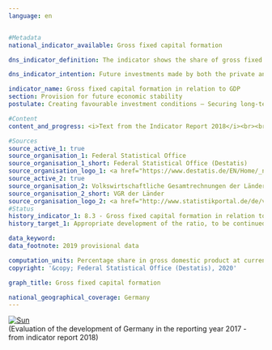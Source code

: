 ```yaml
---                   
language: en                   


#Metadata                   
national_indicator_available: Gross fixed capital formation                   

dns_indicator_definition: The indicator shows the share of gross fixed capital formation relative to nominal gross domestic product (which means at current prices). This share is also referred to as the investment ratio.                   

dns_indicator_intention: Future investments made by both the private and public sectors are decisive in creating a strong and competitive economy. For this reason, the goal of the Federal Government is to promote appropriate development of the share of gross fixed capital formation in gross domestic product (GDP).                   

indicator_name: Gross fixed capital formation in relation to GDP                   
section: Provision for future economic stability                   
postulate: Creating favourable investment conditions – Securing long-term prosperity                   

#Content                    
content_and_progress: <i>Text from the Indicator Report 2018</i><br><br>The level of gross fixed capital formation is determined by the Federal Statistical Office. It includes additions (that is, acquisitions less disposals without taking into account consumption of fixed capital) of fixed assets by resident economic units. Fixed assets are produced assets that are designed for repeated or continuous use in production processes for longer than a year. These include buildings and structures (dwellings, other buildings and structures), machinery and equipment (machinery, vehicles, tools), weapons systems and other assets (intellectual property such as investments in research and development, computer software and databases, entertainment, literary or artistic originals, mineral exploration and evaluation as well as animal resources and tree, crop and plant resources). Also included are improvements on existing stocks of fixed assets that lead to a significant increase in the value of an asset and/or prolong its useful life.<br><br>Gross fixed capital formation is determined as part of national accounts, which are compiled in accordance with harmonised European rules and based on all available, relevant data sources.<br><br>In 2017, the share of gross fixed capital formation in GDP was 20.3&nbsp;% and was thus 4.5 percentage points below the initial value in 1991 for the entire federal territory as well as 2.7&nbsp;% percentage points lower than in 2000. The indicator has moved into the desired direction both in the short and medium term; however, it has been largely stagnating since 2002. The share would be almost unchanged (19.5&nbsp;%) on a price-adjusted basis compared with 2010. The investment ratio in Germany was an annual average of 19.9&nbsp;% between 2007 and 2016, which was below the investment ratio for the entire OECD region (20.9&nbsp;%). The difference has been considerably smaller since 2010 than in the period between 2003 and 2008 (– 2.9 percentage points).<br><br>Looking at the time series reveals a wavelike trend in the investment ratio that is marked by declines at the start of the millennium and, following a slight recovery, again in 2009 after the financial market and economic crisis of 2008/2009. Up to 2011, investment activity recovered, and gross fixed capital formation once again exceeded the level of the pre-crisis year. Between 2014 and 2017, gross fixed capital formation grew strongly by 13.3&nbsp;% in total and reached a level of 666 billion euros. Since the increase in nominal GDP in the same period was slightly lower (11.5&nbsp;%), the investment ratio increased slightly from 20.0 to 20.3&nbsp;% and reached the level of 2008 and 2011.<br><br>With regard to gross fixed capital formation in construction, the dwellings sector has recorded strong nominal growth (+48.8&nbsp;%) since 2010, while the growth of gross fixed capital formation in other buildings and structures (both in building construction and underground construction) in the same period was less pronounced (+23.5&nbsp;%) and even slightly declined in 2012 and 2015. Gross fixed capital formation in machinery and equipment at current prices increased most recently by 2.6&nbsp;% (2016) and 4.2&nbsp;% (2017) compared to the previous year and – despite the sharp decline in 2009 (– 22.0&nbsp;%) – surpassed the pre-crisis level of 2008. The strongest growth since 1991 was recorded for gross fixed capital formation in research and development as well as in computer software and databases. Between 1991 and 2017 its volume almost tripled.<br><br>The period from 1991 to 2017 witnessed a strong shift in investment activity from industry to the service sector. In 1991, 30.9&nbsp;% of new fixed capital formation was still being made by enterprises of the industry sector. By 2017, this figure had fallen to just 23.7&nbsp;%. In 2017, 74.9&nbsp;% of fixed capital formation was made in the service branches. In 1991, this figure was still 67.5&nbsp;%. The largest single investment area was that of real estate activities. In 2017 alone, this sector accounted for 31.2&nbsp;% of all new fixed assets. The general government sector, whose investment activities are spread across various sectors of the economy, accounted for 11.0&nbsp;% of gross fixed capital formation in 2017.                   

#Sources
source_active_1: true                           
source_organisation_1: Federal Statistical Office                           
source_organisation_1_short: Federal Statistical Office (Destatis)                           
source_organisation_logo_1: <a href="https://www.destatis.de/EN/Home/_node.html"><img src="https://g205sdgs.github.io/sdg-indicators/public/LogosEn/destatis.png" alt="Logo Federal Statistical Office (Destatis)" title="Click here to visit the homepage of the organization"></a>
source_active_2: true                           
source_organisation_2: Volkswirtschaftliche Gesamtrechnungen der Länder                           
source_organisation_2_short: VGR der Länder                           
source_organisation_logo_2: <a href="http://www.statistikportal.de/de/veroeffentlichungen/volkswirtschaftliche-gesamtrechnungen-der-laender"><img src="https://g205sdgs.github.io/sdg-indicators/public/LogosEn/vwgdl.png" alt="Logo VGR der Länder" title="Click here to visit the homepage of the organization"></a>
#Status                   
history_indicator_1: 8.3 - Gross fixed capital formation in relation to GDP                   
history_target_1: Appropriate development of the ratio, to be continued up to 2030 

data_keyword:                    
data_footnote: 2019 provisional data                   

computation_units: Percentage share in gross domestic product at current prices                   
copyright: '&copy; Federal Statistical Office (Destatis), 2020'                   

graph_title: Gross fixed capital formation                   

national_geographical_coverage: Germany                   
---
```

<div>                           
  <div class="my-header">                           
    <a href="https://sustainabledevelopment-deutschland.github.io/en/status/"><img src="https://g205sdgs.github.io/sdg-indicators/public/Wettersymbole/Sonne.png" title="If the trend continues, the target value will be met or the difference between the target value and the current value will be less than 5&nbsp;%" alt="Sun" />                           
    </a>                           
  </div>
  <div class="my-header-note">
    <span>(Evaluation of the development of Germany in the reporting year 2017 - from indicator report 2018)</span>
  </div>                           
</div>